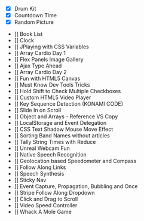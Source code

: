 
- [x] Drum Kit 
- [x] Countdown Time
- [X] Random Picture
- [] Book List
- [] Clock
- [] JPlaying with CSS Variables
- [] Array Cardio Day 1
- [] Flex Panels Image Gallery
- [] Ajax Type Ahead
- [] Array Cardio Day 2
- [] Fun with HTML5 Canvas
- [] Must Know Dev Tools Tricks
- [] Hold Shift to Check Multiple Checkboxes
- [] Custom HTML5 Video Player
- [] Key Sequence Detection (KONAMI CODE)
- [] Slide In on Scroll
- [] Object and Arrays - Reference VS Copy
- [] LocalStorage and Event Delegation
- [] CSS Text Shadow Mouse Move Effect
- [] Sorting Band Names without articles
- [] Tally String Times with Reduce
- [] Unreal Webcam Fun
- [] Native Speech Recognition
- [] Geolocation based Speedometer and Compass
- [] Follow Along Links
- [] Speech Synthesis
- [] Sticky Nav
- [] Event Capture, Propagation, Bubbling and Once
- [] Stripe Follow Along Dropdown
- [] Click and Drag to Scroll
- [] Video Speed Controller
- [] Whack A Mole Game

